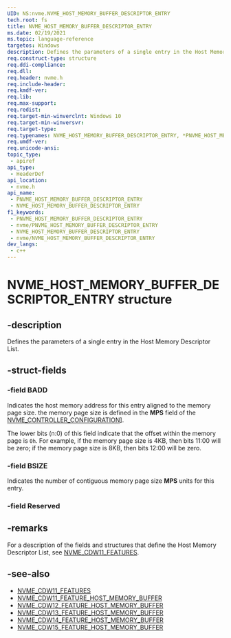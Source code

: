 ```yaml
---
UID: NS:nvme.NVME_HOST_MEMORY_BUFFER_DESCRIPTOR_ENTRY
tech.root: fs
title: NVME_HOST_MEMORY_BUFFER_DESCRIPTOR_ENTRY
ms.date: 02/19/2021
ms.topic: language-reference
targetos: Windows
description: Defines the parameters of a single entry in the Host Memory Descriptor List.
req.construct-type: structure
req.ddi-compliance: 
req.dll: 
req.header: nvme.h
req.include-header: 
req.kmdf-ver: 
req.lib: 
req.max-support: 
req.redist: 
req.target-min-winverclnt: Windows 10
req.target-min-winversvr: 
req.target-type: 
req.typenames: NVME_HOST_MEMORY_BUFFER_DESCRIPTOR_ENTRY, *PNVME_HOST_MEMORY_BUFFER_DESCRIPTOR_ENTRY
req.umdf-ver: 
req.unicode-ansi: 
topic_type:
 - apiref
api_type:
 - HeaderDef
api_location:
 - nvme.h
api_name:
 - PNVME_HOST_MEMORY_BUFFER_DESCRIPTOR_ENTRY
 - NVME_HOST_MEMORY_BUFFER_DESCRIPTOR_ENTRY
f1_keywords:
 - PNVME_HOST_MEMORY_BUFFER_DESCRIPTOR_ENTRY
 - nvme/PNVME_HOST_MEMORY_BUFFER_DESCRIPTOR_ENTRY
 - NVME_HOST_MEMORY_BUFFER_DESCRIPTOR_ENTRY
 - nvme/NVME_HOST_MEMORY_BUFFER_DESCRIPTOR_ENTRY
dev_langs:
 - c++
---
```


# NVME_HOST_MEMORY_BUFFER_DESCRIPTOR_ENTRY structure


## -description

Defines the parameters of a single entry in the Host Memory Descriptor List.

## -struct-fields

### -field BADD

Indicates the host memory address for this entry aligned to the memory page size. the memory page size is defined in the **MPS** field of the [NVME_CONTROLLER_CONFIGURATION](s-nvme-nvme_controller_configuration.md)].

The lower bits (n:0) of this field indicate that the offset within the memory page is `0h`. For example, if the memory page size is 4KB, then bits 11:00 will be zero; if the memory page size is 8KB, then bits 12:00 will be zero.

### -field BSIZE

Indicates the number of contiguous memory page size **MPS** units for this entry.

### -field Reserved

## -remarks

For a description of the fields and structures that define the Host Memory Descriptor List, see [NVME_CDW11_FEATURES](ns-nvme-nvme_cdw11_features.md#host-memory-buffer).

## -see-also

- [NVME_CDW11_FEATURES](ns-nvme-nvme_cdw11_features.md#host-memory-buffer)
- [NVME_CDW11_FEATURE_HOST_MEMORY_BUFFER](ns-nvme-nvme_cdw11_feature_host_memory_buffer.md)
- [NVME_CDW12_FEATURE_HOST_MEMORY_BUFFER](ns-nvme-nvme_cdw12_feature_host_memory_buffer.md)
- [NVME_CDW13_FEATURE_HOST_MEMORY_BUFFER](ns-nvme-nvme_cdw13_feature_host_memory_buffer.md)
- [NVME_CDW14_FEATURE_HOST_MEMORY_BUFFER](ns-nvme-nvme_cdw14_feature_host_memory_buffer.md)
- [NVME_CDW15_FEATURE_HOST_MEMORY_BUFFER](ns-nvme-nvme_cdw15_feature_host_memory_buffer.md)

